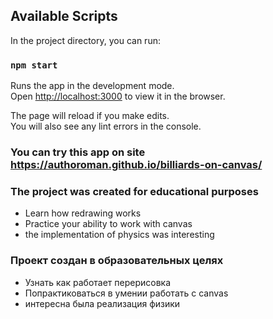  

## Available Scripts

In the project directory, you can run:

### `npm start`

Runs the app in the development mode.\
Open [http://localhost:3000](http://localhost:3000) to view it in the browser.

The page will reload if you make edits.\
You will also see any lint errors in the console.

 ### You can try this app on site https://authoroman.github.io/billiards-on-canvas/

 
### The project was created for educational purposes
- Learn how redrawing works
- Practice your ability to work with canvas
- the implementation of physics was interesting

### Проект создан в образовательных целях 
- Узнать как работает перерисовка
- Попрактиковаться в умении работать с canvas
- интересна была реализация физики
